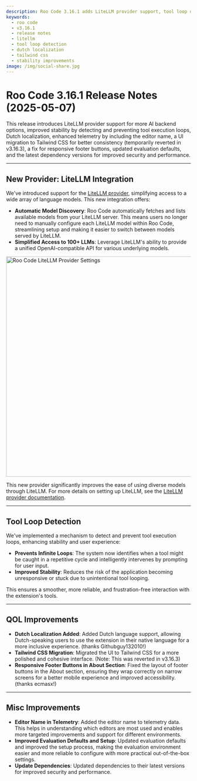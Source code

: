 ```yaml
---
description: Roo Code 3.16.1 adds LiteLLM provider support, tool loop detection for improved stability, Dutch localization, and various UI improvements.
keywords:
  - roo code
  - v3.16.1
  - release notes
  - litellm
  - tool loop detection
  - dutch localization
  - tailwind css
  - stability improvements
image: /img/social-share.jpg
---
```


# Roo Code 3.16.1 Release Notes (2025-05-07)

This release introduces LiteLLM provider support for more AI backend options, improved stability by detecting and preventing tool execution loops, Dutch localization, enhanced telemetry by including the editor name, a UI migration to Tailwind CSS for better consistency (temporarily reverted in v3.16.3), a fix for responsive footer buttons, updated evaluation defaults, and the latest dependency versions for improved security and performance.

---

## New Provider: LiteLLM Integration
We've introduced support for the [LiteLLM provider](/providers/litellm), simplifying access to a wide array of language models. This new integration offers:
*   **Automatic Model Discovery**: Roo Code automatically fetches and lists available models from your LiteLLM server. This means users no longer need to manually configure each LiteLLM model within Roo Code, streamlining setup and making it easier to switch between models served by LiteLLM.
*   **Simplified Access to 100+ LLMs**: Leverage LiteLLM's ability to provide a unified OpenAI-compatible API for various underlying models.

<img src="/img/litellm/litellm.png" alt="Roo Code LiteLLM Provider Settings" width="600" />

This new provider significantly improves the ease of using diverse models through LiteLLM. For more details on setting up LiteLLM, see the [LiteLLM provider documentation](/providers/litellm).

---

## Tool Loop Detection
We've implemented a mechanism to detect and prevent tool execution loops, enhancing stability and user experience:
*   **Prevents Infinite Loops**: The system now identifies when a tool might be caught in a repetitive cycle and intelligently intervenes by prompting for user input.
*   **Improved Stability**: Reduces the risk of the application becoming unresponsive or stuck due to unintentional tool looping.

This ensures a smoother, more reliable, and frustration-free interaction with the extension's tools.

---

## QOL Improvements
*   **Dutch Localization Added**: Added Dutch language support, allowing Dutch-speaking users to use the extension in their native language for a more inclusive experience. (thanks Githubguy132010!)
*   **Tailwind CSS Migration**: Migrated the UI to Tailwind CSS for a more polished and cohesive interface. (Note: This was reverted in v3.16.3)
*   **Responsive Footer Buttons in About Section**: Fixed the layout of footer buttons in the About section, ensuring they wrap correctly on narrow screens for a better mobile experience and improved accessibility. (thanks ecmasx!)

---

## Misc Improvements
*   **Editor Name in Telemetry**: Added the editor name to telemetry data. This helps in understanding which editors are most used and enables more targeted improvements and support for different environments.
*   **Improved Evaluation Defaults and Setup**: Updated evaluation defaults and improved the setup process, making the evaluation environment easier and more reliable to configure with more practical out-of-the-box settings.
*   **Update Dependencies**: Updated dependencies to their latest versions for improved security and performance.